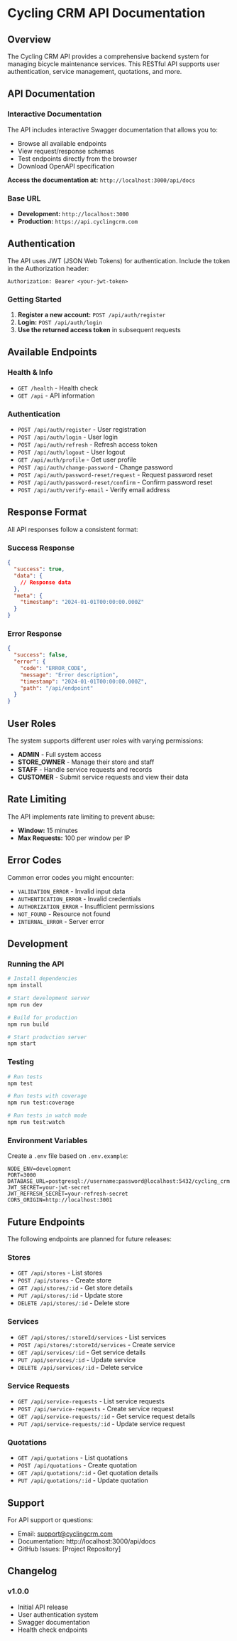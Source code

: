 # Cycling CRM API Documentation

## Overview

The Cycling CRM API provides a comprehensive backend system for managing bicycle maintenance services. This RESTful API supports user authentication, service management, quotations, and more.

## API Documentation

### Interactive Documentation

The API includes interactive Swagger documentation that allows you to:
- Browse all available endpoints
- View request/response schemas
- Test endpoints directly from the browser
- Download OpenAPI specification

**Access the documentation at:** `http://localhost:3000/api/docs`

### Base URL

- **Development:** `http://localhost:3000`
- **Production:** `https://api.cyclingcrm.com`

## Authentication

The API uses JWT (JSON Web Tokens) for authentication. Include the token in the Authorization header:

```
Authorization: Bearer <your-jwt-token>
```

### Getting Started

1. **Register a new account:** `POST /api/auth/register`
2. **Login:** `POST /api/auth/login`
3. **Use the returned access token** in subsequent requests

## Available Endpoints

### Health & Info
- `GET /health` - Health check
- `GET /api` - API information

### Authentication
- `POST /api/auth/register` - User registration
- `POST /api/auth/login` - User login
- `POST /api/auth/refresh` - Refresh access token
- `POST /api/auth/logout` - User logout
- `GET /api/auth/profile` - Get user profile
- `POST /api/auth/change-password` - Change password
- `POST /api/auth/password-reset/request` - Request password reset
- `POST /api/auth/password-reset/confirm` - Confirm password reset
- `POST /api/auth/verify-email` - Verify email address

## Response Format

All API responses follow a consistent format:

### Success Response
```json
{
  "success": true,
  "data": {
    // Response data
  },
  "meta": {
    "timestamp": "2024-01-01T00:00:00.000Z"
  }
}
```

### Error Response
```json
{
  "success": false,
  "error": {
    "code": "ERROR_CODE",
    "message": "Error description",
    "timestamp": "2024-01-01T00:00:00.000Z",
    "path": "/api/endpoint"
  }
}
```

## User Roles

The system supports different user roles with varying permissions:

- **ADMIN** - Full system access
- **STORE_OWNER** - Manage their store and staff
- **STAFF** - Handle service requests and records
- **CUSTOMER** - Submit service requests and view their data

## Rate Limiting

The API implements rate limiting to prevent abuse:
- **Window:** 15 minutes
- **Max Requests:** 100 per window per IP

## Error Codes

Common error codes you might encounter:

- `VALIDATION_ERROR` - Invalid input data
- `AUTHENTICATION_ERROR` - Invalid credentials
- `AUTHORIZATION_ERROR` - Insufficient permissions
- `NOT_FOUND` - Resource not found
- `INTERNAL_ERROR` - Server error

## Development

### Running the API

```bash
# Install dependencies
npm install

# Start development server
npm run dev

# Build for production
npm run build

# Start production server
npm start
```

### Testing

```bash
# Run tests
npm test

# Run tests with coverage
npm run test:coverage

# Run tests in watch mode
npm run test:watch
```

### Environment Variables

Create a `.env` file based on `.env.example`:

```env
NODE_ENV=development
PORT=3000
DATABASE_URL=postgresql://username:password@localhost:5432/cycling_crm
JWT_SECRET=your-jwt-secret
JWT_REFRESH_SECRET=your-refresh-secret
CORS_ORIGIN=http://localhost:3001
```

## Future Endpoints

The following endpoints are planned for future releases:

### Stores
- `GET /api/stores` - List stores
- `POST /api/stores` - Create store
- `GET /api/stores/:id` - Get store details
- `PUT /api/stores/:id` - Update store
- `DELETE /api/stores/:id` - Delete store

### Services
- `GET /api/stores/:storeId/services` - List services
- `POST /api/stores/:storeId/services` - Create service
- `GET /api/services/:id` - Get service details
- `PUT /api/services/:id` - Update service
- `DELETE /api/services/:id` - Delete service

### Service Requests
- `GET /api/service-requests` - List service requests
- `POST /api/service-requests` - Create service request
- `GET /api/service-requests/:id` - Get service request details
- `PUT /api/service-requests/:id` - Update service request

### Quotations
- `GET /api/quotations` - List quotations
- `POST /api/quotations` - Create quotation
- `GET /api/quotations/:id` - Get quotation details
- `PUT /api/quotations/:id` - Update quotation

## Support

For API support or questions:
- Email: support@cyclingcrm.com
- Documentation: http://localhost:3000/api/docs
- GitHub Issues: [Project Repository]

## Changelog

### v1.0.0
- Initial API release
- User authentication system
- Swagger documentation
- Health check endpoints